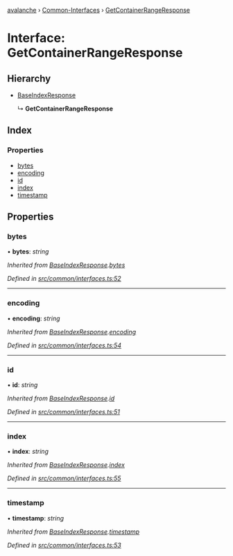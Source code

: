 [avalanche](../README.md) › [Common-Interfaces](../modules/common_interfaces.md) › [GetContainerRangeResponse](common_interfaces.getcontainerrangeresponse.md)

# Interface: GetContainerRangeResponse

## Hierarchy

* [BaseIndexResponse](common_interfaces.baseindexresponse.md)

  ↳ **GetContainerRangeResponse**

## Index

### Properties

* [bytes](common_interfaces.getcontainerrangeresponse.md#bytes)
* [encoding](common_interfaces.getcontainerrangeresponse.md#encoding)
* [id](common_interfaces.getcontainerrangeresponse.md#id)
* [index](common_interfaces.getcontainerrangeresponse.md#index)
* [timestamp](common_interfaces.getcontainerrangeresponse.md#timestamp)

## Properties

###  bytes

• **bytes**: *string*

*Inherited from [BaseIndexResponse](common_interfaces.baseindexresponse.md).[bytes](common_interfaces.baseindexresponse.md#bytes)*

*Defined in [src/common/interfaces.ts:52](https://github.com/ava-labs/avalanchejs/blob/f2c4a10/src/common/interfaces.ts#L52)*

___

###  encoding

• **encoding**: *string*

*Inherited from [BaseIndexResponse](common_interfaces.baseindexresponse.md).[encoding](common_interfaces.baseindexresponse.md#encoding)*

*Defined in [src/common/interfaces.ts:54](https://github.com/ava-labs/avalanchejs/blob/f2c4a10/src/common/interfaces.ts#L54)*

___

###  id

• **id**: *string*

*Inherited from [BaseIndexResponse](common_interfaces.baseindexresponse.md).[id](common_interfaces.baseindexresponse.md#id)*

*Defined in [src/common/interfaces.ts:51](https://github.com/ava-labs/avalanchejs/blob/f2c4a10/src/common/interfaces.ts#L51)*

___

###  index

• **index**: *string*

*Inherited from [BaseIndexResponse](common_interfaces.baseindexresponse.md).[index](common_interfaces.baseindexresponse.md#index)*

*Defined in [src/common/interfaces.ts:55](https://github.com/ava-labs/avalanchejs/blob/f2c4a10/src/common/interfaces.ts#L55)*

___

###  timestamp

• **timestamp**: *string*

*Inherited from [BaseIndexResponse](common_interfaces.baseindexresponse.md).[timestamp](common_interfaces.baseindexresponse.md#timestamp)*

*Defined in [src/common/interfaces.ts:53](https://github.com/ava-labs/avalanchejs/blob/f2c4a10/src/common/interfaces.ts#L53)*
